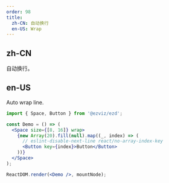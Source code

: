 ```yaml
---
order: 98
title:
  zh-CN: 自动换行
  en-US: Wrap
---
```


## zh-CN

自动换行。

## en-US

Auto wrap line.

```jsx
import { Space, Button } from '@ezviz/ezd';

const Demo = () => (
  <Space size={[8, 16]} wrap>
    {new Array(20).fill(null).map((_, index) => (
      // eslint-disable-next-line react/no-array-index-key
      <Button key={index}>Button</Button>
    ))}
  </Space>
);

ReactDOM.render(<Demo />, mountNode);
```
